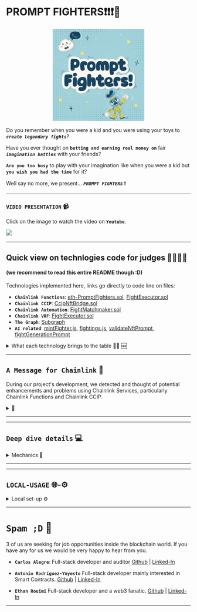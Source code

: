 # PROMPT FIGHTERS❗❗❗🤯

<p align="center">
  <img src="./repo-images/game-images/logoImage.jpg" width="250" alt="PromptFightersLogo">
</p>

Do you remember when you were a kid and you were using your toys to **_`create legendary fights`_**?

Have you ever thought on **`betting and earning real money on`** fair **_`imagination battles`_** with your friends?

**`Are you too busy`** to play with your imagination like when you were a kid but **`you wish you had the time`** for it?

Well say no more, we present... **_`PROMPT FIGHTERS`_** ❗

---

### `VIDEO PRESENTATION` 📹

Click on the image to watch the video on **`Youtube`**.

<a href="https://www.youtube.com/watch?v=NpHMpbXRhPA" target="_blank"><img src="https://img.youtube.com/vi/NpHMpbXRhPA/maxresdefault.jpg" width="400"></a>

---

## Quick view on technlogies code for judges 🧑‍⚖️👩‍⚖️

#### (we recommend to read this entire README though :D)

Technologies implemented here, links go directly to code line on files:

- **`Chainlink Functions`**: [eth-PromptFighters.sol](./src/backend/contracts/nft-contracts/eth-PromptFightersNft.sol#L194), [FightExecutor.sol](./src/backend/contracts/fight-contracts/FightExecutor.sol#L139)
- **`Chainlink CCIP`**: [CcipNftBridge.sol](./src/backend/contracts/CcipNftBridge.sol#L116)
- **`Chainlink Automation`**: [FightMatchmaker.sol](./src/backend/contracts/fight-contracts/FightMatchmaker.sol#L340)
- **`Chainlink VRF`**: [FightExecutor.sol](./src/backend/contracts/fight-contracts/FightExecutor.sol#L164)
- **`The Graph`**: [Subgraph](./src/subgraph/)
- **`AI related`**: [mintFighter.js](./src/backend/script/chainlinkFunctionsScripts/mintFigther.js#L56), [fightings.js](./src/backend/script/chainlinkFunctionsScripts/figthings.js#L43), [validateNftPrompt](./src/prompts/nft-generation.txt), [fightGenerationPrompt](./src/prompts/fight-generation.txt)

<details> <summary> What each technology brings to the table 🧑‍💻 🆕 </summary>

#### Read technical details and see architecture diagrams at [docs](./docs).

#### **_`Tech's Utility`_**

- **Chainlink VRF**: deciding fair winners
- **Chainlink CCIP**: automating process in cheaper chains. (**_Like Avalanche_**)
- **Chainlink Functions**: Calling APIs to generate NFTs and make them fight in amazing scenarios.
- **Chainlink Automation** (up-keeps): Automating the fight process for those who have no time to play but some time in the night to read the amazing fight stories before sleep.
- **OpenAI - APIs**: To generate interesting fight stories and NFT images.
- **The Graph Indexer**: for cheaper, faster matchmaking and events tracking in website.

#### Check the full-stack source code at [src](./src)

</details>

---

## `A Message for Chainlink` 💌

During our project's development, we detected and thought of potential enhancements and problems using Chainlink Services, particularly Chainlink Functions and Chainlink CCIP.

<details> <summary> 💌 </summary>

#### Key Features for Consideration:

1. Library support in Deno files, especially for hashing (notably keccak256) and asymmetric encryption (ECDSA). Additionally, the addition of a library that simplifies the retrieval of logs from previous blocks would have helped a lot in optimizing and scaling the automated matchmaking and fight system while keeping costs low.

   Practical Application:

   - In our project, implementing hashing would enable private, unique NFT prompts. Currently, NFT prompts are public, allowing duplication. Hashing prompts in Function scripts would allow on-chain storage of hashes and off-chain verification of prompt ownership by the DON, improving privacy and reducing NFT creation costs.

2. Allow for longer HTTP-API calls. AIs that generate images or a bit long outputs like stories take more than the current limit of 9s. Thus we had to mock in Funtions a response simulating an actual AI-API call. Regardless of this the code that would be used if this restriction didn't exist is added in the project.

3. A tool for simulating DONs reponses in local with forked Chainlink contracts would be very helpful for easier debugging and testing.
   We don't know if this tool already exists, but we think it would be very useful. Whether an SDK or a UI app on chainlink's website.

#### Challenges and errors encountered:

With **_`CCIP`_**:

1. Difficulty integrating CCIP with `forge`-based projects.
2. Variable clash (`i_router`) when using Functions and CCIP concurrently.
3. Non-virtual `supportsInterface()` function in `CCIPReceiver.sol`, creating inheritance conflicts in contrats that inherit different contracts using the EIP-165. (e.g., [eth-PromptFightersNFT.sol](./src/backend/contracts/nft-contracts/eth-PromptFightersNft.sol#L271)). Also `supportsInterface()` is defined as `pure` and when mixed with other `supportsInterface()`
   functions like ERC721 OpenZeppelin's implementation creates a conflict as OZ's one is `view`.

With **`Automation`**:

1. We have automation coded in our project but it is only working if upkeep is registered via UI. We don't know whats wrong with our registration code everything looks fine. It's a weird error explained in [this file on scripts directory.](./src/backend/script/AutomationIssue.md).

> 📘**Note**ℹ️: The whole team met in the **SmartCon 2023**, thanks for the great event and the chairs! 😄

</details>

---

---

## `Deep dive details` 💻

<details> <summary> Mechanics 📜 </summary>

#### Read the details of all mechanics, future scenarios, and its reason why at [whitepaper](./docs/whitepaper.md).

#### **_`Mechanics Implemented`_**

- **Personalized NFTs** : describe your NFT as you want over a template.
- **NFT creation AI filtered** : so there are no too powerful or copyright infringement prompts.
- **Fight and bet against other NFTs**.
- **Automated Fighting** : send some funds and enjoy the fight automation.

</details>

---

---

## `LOCAL-USAGE` 🌐-⚙️

<details> <summary> Local set-up ⚙️ </summary>

<br/>

1. **Clone the Repository**

```bash
git clone https://github.com/CarlosAlegreUr/ConstellationChainlinkHackathon2023.git
```

2. **Initialize foundry, forge and dependencies**

```bash
cd ./ConstellationChainlinkHackathon2023/src/backend
foundryup
forge init --force --no-commit
forge install --no-commit OpenZeppelin/openzeppelin-contracts@932fddf69a699a9a80fd2396fd1a2ab91cdda123

forge install --no-commit smartcontractkit/chainlink@cdb0c6a6089d3a69dd09a9b0a9fbdd070eaeb442

# Chainlink ccip contracts cant be installed with forge

# Use this to install CCIP contracts in "./src/backend" (you should already be here)

# Just leave everythin empty and press enter
cd lib
npm init
npm install @chainlink/contracts-ccip --save

# Change the name to node_modules_ccip
mv ./node_modules ./node_modules_ccip

# Notice ℹ️ you can remove package.jon and package-lock.json
# if you want.
```

**_The /lib directory should now look like this:_**

<img src="./repo-images/lib-example.png">

<br/>

> **Note ⚠️** Current Chainlink Functions only allows for 9s long HTTP-API calls. Our fight generation requires more than 9s thus we have mocked in the backend a node from a DON executing Chainlink Functions. Functions for NFT validation does work and is implemented interacting with the real DON.

Run the DON mock:

The DON mocker that listens for figths is a scripts
that's found inside next.js project, inside the folder `figthListener`

*First* construct the .env

```bash
cd src/prompt-figthers/figth-listener/

```


Inside this folder you will find an `example.env`

Create an `.env` with the values required

```bash
# create the env file
touch .env

# edit it with the best text editor ever
nvim .env 
```

And now we can run the script
```bash
# root of next.js project
cd ../..

# This requires node
npm run donMock

```



4. **Running the Frontend**

All the backend is ready to so now execute the front-end
locally:

```bash
# cd to the front end directory
cd src/prompt-fighters

yarn install

yarn dev
```

---

## Run Scripts locally to see how all interacts iteratively 🏗️🏛️

Run scripts' instructions in here: [scripts](./src/backend/script).

---

## Run Tests 🤖

Run tests' instructions in here: [tests](./src/backend/test).

---

</details>


---

# `Spam ;D` 📧

3 of us are seeking for job opportunities inside the blockchain world. If you have any for us we would be very happy to hear from you.

- **`Carlos Alegre`**: Full-stack developer and auditor
  [Github](https://github.com/CarlosAlegreUr) | [Linked-In](https://www.linkedin.com/in/carlos-alegre-urquiz%C3%BA-0b19701b3/)

- **`Antonio Rodríguez-Ynyesto`** Full-stack developer mainly interested in Smart Contracts.
  [Github](https://github.com/arynyestos) | [Linked-In](https://www.linkedin.com/in/antonio-maria-rodriguez-ynyesto-sanchez/)

- **`Ethan Rouimi`** Full-stack developer and a web3 fanatic.
  [Github](https://github.com/Ethanol48) | [Linked-In](https://www.linkedin.com/in/ethan-rouimi/)

  
---
